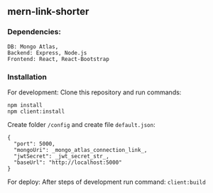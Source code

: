 ## mern-link-shorter
### Dependencies:
```
DB: Mongo Atlas,
Backend: Express, Node.js
Frontend: React, React-Bootstrap
```
### Installation
For development:
Clone this repository and run commands:
```
npm install
npm client:install
```
Create folder `/config` and create file `default.json`:
```
{
  "port": 5000,
  "mongoUri": _mongo_atlas_connection_link_,
  "jwtSecret": _jwt_secret_str_,
  "baseUrl": "http://localhost:5000"
}
```
For deploy:
After steps of development run command: `client:build`
